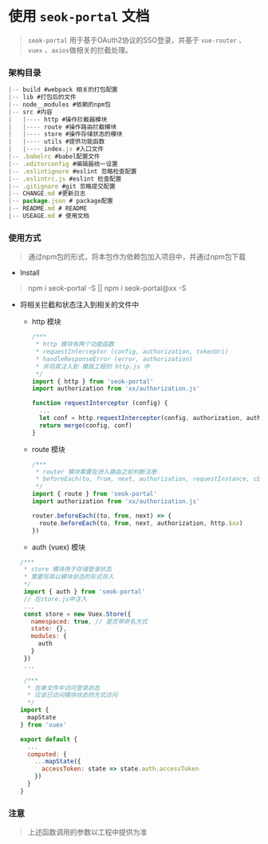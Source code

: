 # 使用 `seok-portal` 文档
> `seok-portal` 用于基于OAuth2协议的SSO登录，并基于 `vue-router` 、`vuex` 、`axios`做相关的拦截处理。

### 架构目录

```js
|-- build #webpack 相关的打包配置
|-- lib #打包后的文件
|-- node__modules #依赖的npm包
|-- src #内容
|   |---- http #操作拦截器模块
|   |---- route #操作路由拦截模块
|   |---- store #操作存储状态的模块
|   |---- utils #提供功能函数
|   |---- index.js #入口文件
|-- .babelrc #babel配置文件
|-- .editorconfig #编辑器统一设置
|-- .eslintignore #eslint 忽略检查配置
|-- .eslintrc.js #eslint 检查配置
|-- .gitignore #git 忽略提交配置
|-- CHANGE.md #更新日志
|-- package.json # package配置
|-- README.md # README
|-- USEAGE.md # 使用文档
```

### 使用方式
> 通过npm包的形式，将本包作为依赖包加入项目中，并通过npm包下载

- Install
> npm i seok-portal -S || npm i seok-portal@xx -S

- 将相关拦截和状态注入到相关的文件中
  - http 模块

    ```js
    /***
     * http 模块有两个功能函数
     * requestInterceptor (config, authorization, tokenUri)
     * handleResponseError (error, authorization)
     * 并将其注入到 模版工程的 http.js 中 
     */
    import { http } from 'seok-portal'
    import authorization from 'xx/authorization.js'

    function requestInterceptor (config) {
      ...
      let conf = http.requestInterceptor(config, authorization, authorization.tokenUri)
      return merge(config, conf)
    }
    ```

  - route 模块

    ```js
    /***
     * router 模块需要在进入路由之前判断注册
     * beforeEach(to, from, next, authorization, requestInstance, cb)
     */
    import { route } from 'seok-portal'
    import authorization from 'xx/authorization.js'

    router.beforeEach((to, from, next) => {
      route.beforeEach(to, from, next, authorization, http.$xx)
    })
    ```

  - auth (vuex) 模块

  ```js
  /***
   * store 模块用于存储登录状态
   * 需要将其以模块状态的形式存入
   */
   import { auth } from 'seok-portal'
   // 在store.js中注入
   ...
   const store = new Vuex.Store({
     namespaced: true, // 是否带命名方式
     state: {},
     modules: {
       auth
     }
   })
   ...

   /***
    * 在单文件中访问登录状态
    * 应该已访问模块状态的方式访问
    */
  import {
    mapState
  } from 'vuex'

  export default {
    ...
    computed: {
      ...mapState({
        accessToken: state => state.auth.accessToken
      })
    }
  }
  ```

### 注意
> 上述函数调用的参数以工程中提供为准
